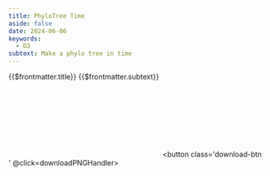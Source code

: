 ```yaml
---
title: PhyloTree Time
aside: false
date: 2024-06-06
keywords:
  - D3
subtext: Make a phylo tree in time
---
```


<FigureTitle>{{$frontmatter.title}}</FigureTitle>
<SubtitleHeader>{{$frontmatter.subtext}}</SubtitleHeader>
<D3PlotContainer>
<svg ref='svgContainer'></svg>
</D3PlotContainer>
<button class='download-btn ' @click=downloadPNGHandler></button>


<script setup>
import * as d3 from 'd3';
import { onMounted, ref, computed, watchEffect } from 'vue';
import { projection, diagonal } from '/components/treeUtilities.js';
import downloadPNG from '/components/downloadPNG.js'

const dataset = ref(null);
const svgContainer = ref(null)

function downloadPNGHandler() {
    downloadPNG(svgContainer.value)
}


const width = 1000;
const height = 1000;
const margin = { top: 50, right: 50, bottom: 50, left: 50 };
let svg = null;

const tree = computed(() =>
  d3.cluster()
    .size([height - margin.top - margin.bottom, width - margin.right - margin.left])
    .separation(function separation(a, b) {
      return a.parent == b.parent ? 1 : 1;
    })
);

const root = computed(() =>
  d3.hierarchy(dataset.value, d => d.children)
    .sort((a, b) => b.height - a.height || d3.ascending(a.id, b.id))
    .sum((d) => d.height || 0)
);


function scaleBranchLengths(nodes, w) {
  function visitPreOrder(root, callback) {
    callback(root);
    if (root.children) {
      for (var i = root.children.time - 1; i >= 0; i--) {
        visitPreOrder(root.children[i], callback);
      }
    }
  }
  visitPreOrder(nodes[0], function (node) {
    if (node.value < 0) node.value = -1 * node.value;
    node.rootDist = (node.parent ? node.parent.rootDist : 0) + (node.value || 0);
  });

  var rootDists = Array.from(nodes, function (n) {
    return n.rootDist;
  });

  var yscale = d3
    .scaleLinear()
    .domain([0, d3.max(rootDists)])
    .range([0, w]);

  visitPreOrder(nodes[0], function (node) {
    node.y = parseInt(yscale(node.rootDist));
  });
  return yscale;
}


function makeFigure() {
  tree.value(root.value);
  //scaleBranchLengths(root.value.descendants(), width - margin.left - margin.right); 
  
 
  const links = svg.append('g')
    .attr('class','links')
    .attr('fill', 'none')
    .attr('stroke', 'currentColor')
    .attr('stroke-width', 2)
    .attr('stroke-opacity', 1)

  links.selectAll('path')
    .data(root.value.links())
    .join(
      enter => enter.append('path')
        .attr('d', diagonal),
      update => update,
      exit => exit.remove()
    );

  const nodes = svg.append('g')
    .attr('class', 'nodes')
    .attr('stroke-linejoin', 'round')
    .attr('stroke-width', 2)
    .attr('stroke', 'currentColor')

  nodes.selectAll('circle')
    .data(root.value.descendants().filter(d => !d.children) )
    .join(
      enter => enter
        .append('circle')
        .attr("fill", 'indianred')
        .attr('transform', d => `translate(${d.y},${d.x})`)
        .attr('r', 6),
      update => update,
      exit => exit.remove()
    );
}


onMounted(() => {
  svg = d3.select(svgContainer.value)
    .attr('viewBox', [0, 0, width, height])
    .append("g")
    
});

  watchEffect(() => {
  if (dataset.value) {
    makeFigure()
  }
});

fetchData()

async function fetchData() {
  const response = await fetch('/data/timetree_test.json');
  const json = await response.json();
  console.log(json)
  dataset.value = json.root;
}
</script>


